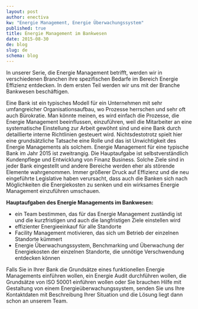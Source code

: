 ```yaml
---
layout: post
author: enectiva
kw: "Energie Management, Energie Überwachungssystem"
published: true
title: Energie Management im Bankwesen
date: 2015-08-30
de: blog
slug: de
schema: blog
---
```



In unserer Serie, die Energie Management betrifft, werden wir in verschiedenen Branchen ihre spezifischen Bedarfe im Bereich Energie Effizienz entdecken. In dem ersten Teil werden wir uns mit der Branche Bankwesen beschäftigen.

Eine Bank ist ein typisches Modell für ein Unternehmen mit sehr umfangreicher Organisationsaufbau, wo Prozesse herrschen und sehr oft auch Bürokratie. Man könnte meinen, es wird einfach die Prozesse, die Energie Management beeinflussen, einzuführen, weil die Mitarbeiter an eine systematische Einstellung zur Arbeit gewöhnt sind und eine Bank durch detaillierte interne Richtlinien gesteuert wird. Nichtsdestotrotz spielt hier eine grundsätzliche Tatsache eine Rolle und das ist Unwichtigkeit des Energie Managements als solchem. Energie Management für eine typische Bank im Jahr 2015 ist zweitrangig. Die Hauptaufgabe ist selbstverständlich Kundenpflege und Entwicklung von Finanz Business. Solche Ziele sind in jeder Bank eingestellt und andere Bereiche werden eher als störende Elemente wahrgenommen. Immer größerer Druck auf Effizienz und die neu eingeführte Legislative haben verursacht, dass auch die Banken sich nach Möglichkeiten die Energiekosten zu senken und ein wirksames Energie Management einzuführen umschauen. 

**Hauptaufgaben des Energie Managements im Bankwesen:**

- ein Team bestimmen, das für das Energie Management zuständig ist und die kurzfristigen und auch die langfristigen Ziele einstellen wird
- effizienter Energieeinkauf für alle Standorte 
- Facility Management motivieren, das sich um Betrieb der einzelnen Standorte kümmert
- Energie Überwachungssystem, Benchmarking und Überwachung der Energiekosten der einzelnen Standorte, die unnötige Verschwendung entdecken können

Falls Sie in Ihrer Bank die Grundsätze eines funktionellen Energie Managements einführen wollen, ein Energie Audit durchführen wollen, die Grundsätze von ISO 50001 einführen wollen oder Sie brauchen Hilfe mit Gestaltung von einem Energieüberwachungssystem, senden Sie uns Ihre Kontaktdaten mit Beschreibung Ihrer Situation und die Lösung liegt dann schon an unserem Team.
